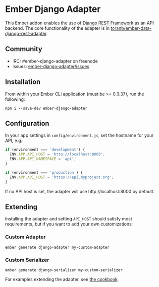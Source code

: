 Ember Django Adapter
====================

This Ember addon enables the use of [Django REST Framework][] as an API
backend.  The core functionality of the adapter is in 
[toranb/ember-data-django-rest-adapter][].


Community
---------

* IRC: #ember-django-adapter on freenode
* Issues: [ember-django-adapter/issues][]


Installation
------------

From within your Ember CLI application (must be >= 0.0.37), run the following:

```console
npm i --save-dev ember-django-adapter
```


Configuration
-------------

In your app settings in `config/environment.js`, set the hostname for your API, 
e.g.:

```js
if (environment === 'development') {
  ENV.APP.API_HOST = 'http://localhost:8000';
  ENV.APP.API_NAMESPACE = 'api';
}

if (environment === 'production') {
  ENV.APP.API_HOST = 'https://api.myproject.org';
}
```

If no API host is set, the adapter will use http://localhost:8000 by default.


Extending
---------

Installing the adapter and setting `API_HOST` should satisfy most requirements, 
but if you want to add your own customizations:

### Custom Adapter

```console
ember generate django-adapter my-custom-adapter
```

### Custom Serializer

```console
ember generate django-serializer my-custom-serializer
```

For examples extending the adapter, see [the cookbook][].



[Django REST Framework]: http://www.django-rest-framework.org/
[toranb/ember-data-django-rest-adapter]: https://github.com/toranb/ember-data-django-rest-adapter
[ember-django-adapter/issues]: https://github.com/dustinfarris/ember-django-adapter/issues
[the cookbook]: https://github.com/dustinfarris/ember-django-adapter/wiki/Cookbook
